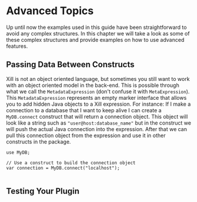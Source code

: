 # Advanced Topics

Up until now the examples used in this guide have been straightforward to avoid any complex structures. In this chapter we will take a look as some of these complex structures and provide examples on how to use advanced features.

## Passing Data Between Constructs

Xill is not an object oriented language, but sometimes you still want to work with an object oriented model in the back-end. This is possible through what we call the `MetadataExpression` (don't confuse it with `MetaExpression`).
This `MetadataExpression` represents an empty marker interface that allows you to add hidden Java objects to a Xill expression. For instance: If I make a connection to a database that I want to keep alive I can create a `MyDB.connect` construct that will return a connection object. This object will look like a string such as `"user@host:database_name"` but in the construct we will push the actual Java  connection into the expression. After that we can pull this connection object from the expression and use it in other constructs in the package.

```
use MyDB;

// Use a construct to build the connection object
var connection = MyDB.connect("localhost");


```

## Testing Your Plugin

